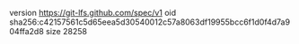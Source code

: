 version https://git-lfs.github.com/spec/v1
oid sha256:c42157561c5d65eea5d30540012c57a8063df19955bcc6f1d0f4d7a904ffa2d8
size 28258
